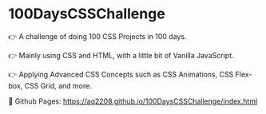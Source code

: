 # 100DaysCSSChallenge
👉 A challenge of doing 100 CSS Projects in 100 days.

👉 Mainly using CSS and HTML, with a little bit of Vanilla JavaScript.

👉 Applying Advanced CSS Concepts such as CSS Animations, CSS Flex-box, CSS Grid, and more.

📌 Github Pages: https://aq2208.github.io/100DaysCSSChallenge/index.html

